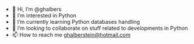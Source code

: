 - 👋 Hi, I’m @ghalbers
- 👀 I’m interested in Python
- 🌱 I’m currently learning Python databases handling
- 💞️ I’m looking to collaborate on stuff related to developments in Python
- 📫 How to reach me ghalberstein@hotmail.com

<!---
ghalbers/ghalbers is a ✨ special ✨ repository because its `README.md` (this file) appears on your GitHub profile.
You can click the Preview link to take a look at your changes.
--->
